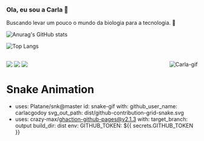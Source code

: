 ### Ola, eu sou a Carla 🌹
 Buscando levar um pouco o mundo da biologia para a tecnologia.  🌱

 ![Anurag's GitHub stats](https://github-readme-stats.vercel.app/api?username=carlacgodoy&show_icons=true&theme=dracula)

![Top Langs](https://github-readme-stats.vercel.app/api/top-langs/?username=carlacgodoy&hide_progress=true&theme=dracula)

<div style = "display: inline_block"><br>
 <img align= "right" alt="Carla-gif" src= "https://i.picasion.com/pic92/4b9af3c12dddcc0e4cc3f4f4e6d28cd9.gif">
</div>
<div> 
  <a href="[(https://www.instagram.com/carlsgodoy/?igshid=MzRlODBiNWFlZA%3D%3D)]" target="_blank"><img src="https://img.shields.io/badge/-Instagram-%23E4405F?style=for-the-badge&logo=instagram&logoColor=white" target="_blank"></a>
  <a href = "godoyccarla@gmail.com"><img src="https://img.shields.io/badge/-Gmail-%23333?style=for-the-badge&logo=gmail&logoColor=white" target="_blank"></a>
  <a href="https://www.linkedin.com/in/carla-cavalcante-de-godoy-32a71b233/" target="_blank"><img src="https://img.shields.io/badge/-LinkedIn-%230077B5?style=for-the-badge&logo=linkedin&logoColor=white" target="_blank"></a> 
</div>

# Snake Animation
  - uses: Platane/snk@master
    id: snake-gif
    with:
      github_user_name: carlacgodoy
      svg_out_path: dist/github-contribution-grid-snake.svg
  - uses: crazy-max/ghaction-github-pages@v2.1.3
    with:
      target_branch: output
      build_dir: dist
    env:
      GITHUB_TOKEN: ${{ secrets.GITHUB_TOKEN }}
